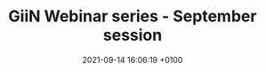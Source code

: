 ---
title:  "GiiN Webinar series - September session"
layout: webinar
date:   2021-09-14 16:06:19 +0100
categories: webinar
speakers:
  - name: 
      - Susan Gassner
    title: 
      - PhD 
    institute: FMI
    nation: Switzerland
  - name: 
      - Fabrizio d'Adda di Fagagna
    title: 
      - PhD
    institute: IFOM
    nation: Italy
---